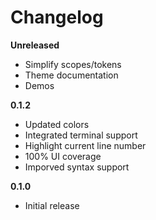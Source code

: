 # Changelog

**Unreleased**

- Simplify scopes/tokens
- Theme documentation
- Demos

**0.1.2**

- Updated colors
- Integrated terminal support
- Highlight current line number
- 100% UI coverage
- Imporved syntax support

**0.1.0**

- Initial release
